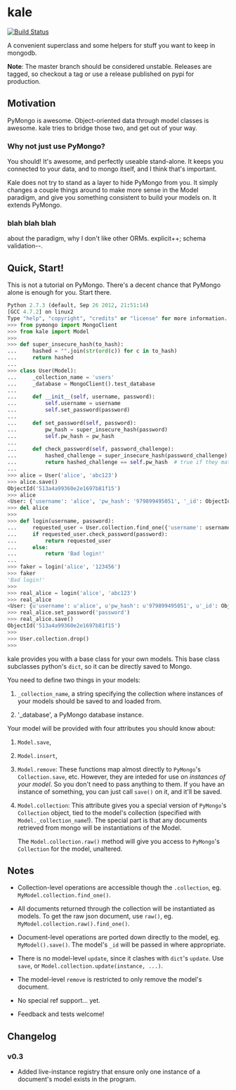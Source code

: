 kale
====
[![Build Status](https://travis-ci.org/Calama/kale.png?branch=master)](https://travis-ci.org/Calama/kale)

A convenient superclass and some helpers for stuff you want to keep in mongodb.


**Note**: The master branch should be considered unstable. Releases are tagged,
so checkout a tag or use a release published on pypi for production.


Motivation
----------

PyMongo is awesome. Object-oriented data through model classes is awesome. kale
tries to bridge those two, and get out of your way.


### Why not just use PyMongo?

You should! It's awesome, and perfectly useable stand-alone. It keeps you
connected to your data, and to mongo itself, and I think that's important.

Kale does not try to stand as a layer to hide PyMongo from you. It simply
changes a couple things around to make more sense in the Model paradigm, and
give you something consistent to build your models on. It extends PyMongo.


### blah blah blah

about the paradigm, why I don't like other ORMs. explicit++; schema
validation--.


Quick, Start!
-------------

This is not a tutorial on PyMongo. There's a decent chance that PyMongo alone
is enough for you. Start there.


```python
Python 2.7.3 (default, Sep 26 2012, 21:51:14) 
[GCC 4.7.2] on linux2
Type "help", "copyright", "credits" or "license" for more information.
>>> from pymongo import MongoClient
>>> from kale import Model
>>> 
>>> def super_insecure_hash(to_hash):
...     hashed = "".join(str(ord(c)) for c in to_hash)
...     return hashed
... 
>>> class User(Model):
...     _collection_name = 'users'
...     _database = MongoClient().test_database
...     
...     def __init__(self, username, password):
...         self.username = username
...         self.set_password(password)
...     
...     def set_password(self, password):
...         pw_hash = super_insecure_hash(password)
...         self.pw_hash = pw_hash
...     
...     def check_password(self, password_challenge):
...         hashed_challenge = super_insecure_hash(password_challenge)
...         return hashed_challenge == self.pw_hash  # true if they match
... 
>>> alice = User('alice', 'abc123')
>>> alice.save()
ObjectId('513a4a99360e2e1697b81f15')
>>> alice
<User: {'username': 'alice', 'pw_hash': '979899495051', '_id': ObjectId('513a4a99360e2e1697b81f15')}>
>>> del alice
>>> 
>>> def login(username, password):
...     requested_user = User.collection.find_one({'username': username})
...     if requested_user.check_password(password):
...         return requested_user
...     else:
...         return 'Bad login!'
... 
>>> faker = login('alice', '123456')
>>> faker
'Bad login!'
>>> 
>>> real_alice = login('alice', 'abc123')
>>> real_alice
<User: {u'username': u'alice', u'pw_hash': u'979899495051', u'_id': ObjectId('513a4a99360e2e1697b81f15')}>
>>> real_alice.set_password('password')
>>> real_alice.save()
ObjectId('513a4a99360e2e1697b81f15')
>>> 
>>> User.collection.drop()
>>> 
```


kale provides you with a base class for your own models. This base class
subclasses python's `dict`, so it can be directly saved to Mongo.

You need to define two things in your models:

 1. `_collection_name`, a string specifying the collection where instances of
    your models should be saved to and loaded from.

 2. '_database', a PyMongo database instance.

Your model will be provided with four attributes you should know about:

 1. `Model.save`,
 2. `Model.insert`,
 3. `Model.remove`: These functions map
    almost directly to `PyMongo`'s `Collection.save`, etc. However, they are
    inteded for use on _instances of your model_. So you don't need to pass
    anything to them. If you have an instance of something, you can just call
    `save()` on it, and it'll be saved.

 4. `Model.collection`: This attribute gives you a special version of
    `PyMongo`'s `Collection` object, tied to the model's collection (specified
    with `Model._collection_name`!). The special part is that any documents
    retrieved from mongo will be instantiations of the Model.

    The `Model.collection.raw()` method will give you access to `PyMongo`'s
    `Collection` for the model, unaltered.


Notes
-----

 * Collection-level operations are accessible though the `.collection`,
   eg. `MyModel.collection.find_one()`.

 * All documents returned through the collection will be instantiated as
   models. To get the raw json document, use `raw()`, eg.
   `MyModel.collection.raw().find_one()`.

 * Document-level operations are ported down directly to the model, eg.
   `MyModel().save()`. The model's `_id` will be passed in where appropriate.

 * There is no model-level `update`, since it clashes with `dict`'s `update`.
   Use `save`, or `Model.collection.update(instance, ...)`.

 * The model-level `remove` is restricted to only remove the model's document.

 * No special ref support... yet.

 * Feedback and tests welcome!


Changelog
---------

### v0.3

 * Added live-instance registry that ensure only one instance of a document's
   model exists in the program.
